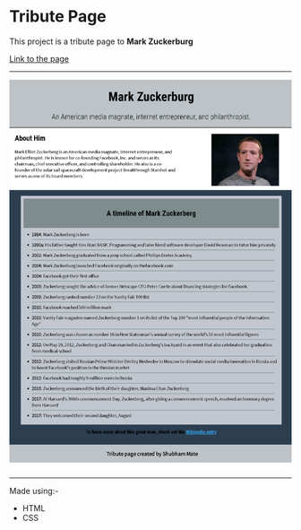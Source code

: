 # Tribute Page

This project is a tribute page to __Mark Zuckerburg__


[Link to the page](https://friendly-johnson-c04dc6.netlify.app/)

___

![Webpage image](readme_img.png)
___

Made using:-
* HTML
* CSS